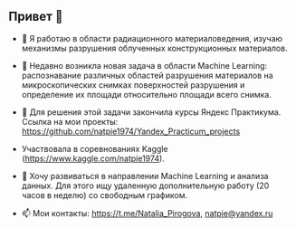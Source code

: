 ## Привет 👋

<!--
**natpie1974/natpie1974** is a ✨ _special_ ✨ repository because its `README.md` (this file) appears on your GitHub profile.

-->

- 🔭 Я работаю в области радиационного материаловедения, изучаю механизмы разрушения облученных конструкционных материалов.
- 🌱 Недавно возникла новая задача в области Machine Learning: распознавание различных областей разрушения материалов на микроскопических снимках поверхностей разрушения и определение их площади относительно площади всего снимка.
- 👯 Для решения этой задачи закончила курсы Яндекс Практикума. Ссылка на мои проекты: https://github.com/natpie1974/Yandex_Practicum_projects
- Участвовала в соревнованиях Kaggle (https://www.kaggle.com/natpie1974). 
- 🤔 Хочу развиваться в направлении Machine Learning и анализа данных. Для этого ищу удаленную дополнительную работу (20 часов в неделю) со свободным графиком.

- 📫 Мои контакты: https://t.me/Natalia_Pirogova, natpie@yandex.ru


